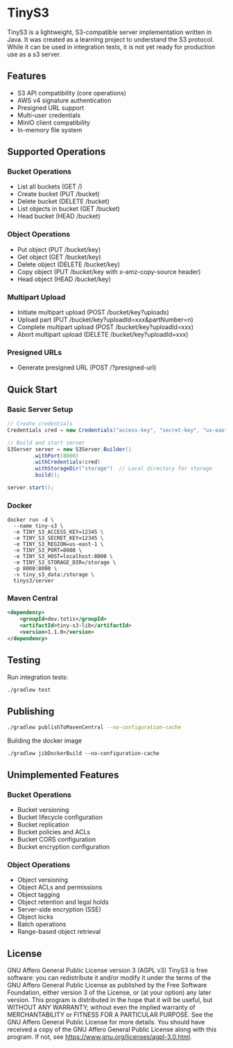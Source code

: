 # TinyS3

TinyS3 is a lightweight, S3-compatible server implementation written in Java. It was created as a learning project to understand the S3 protocol. While it can be used in integration tests, it is not yet ready for production use as a s3 server.



## Features

- S3 API compatibility (core operations)
- AWS v4 signature authentication
- Presigned URL support
- Multi-user credentials
- MinIO client compatibility
- In-memory file system

## Supported Operations

### Bucket Operations
- List all buckets (GET /)
- Create bucket (PUT /bucket)
- Delete bucket (DELETE /bucket)
- List objects in bucket (GET /bucket)
- Head bucket (HEAD /bucket)

### Object Operations
- Put object (PUT /bucket/key)
- Get object (GET /bucket/key)
- Delete object (DELETE /bucket/key)
- Copy object (PUT /bucket/key with x-amz-copy-source header)
- Head object (HEAD /bucket/key)

### Multipart Upload
- Initiate multipart upload (POST /bucket/key?uploads)
- Upload part (PUT /bucket/key?uploadId=xxx&partNumber=n)
- Complete multipart upload (POST /bucket/key?uploadId=xxx)
- Abort multipart upload (DELETE /bucket/key?uploadId=xxx)

### Presigned URLs
- Generate presigned URL (POST /?presigned-url)

## Quick Start

### Basic Server Setup

```java
// Create credentials
Credentials cred = new Credentials("access-key", "secret-key", "us-east-1");

// Build and start server
S3Server server = new S3Server.Builder()
        .withPort(8000)
        .withCredentials(cred)
        .withStorageDir("storage")  // Local directory for storage
        .build();

server.start();
```

### Docker

```
docker run -d \                                                                   
  --name tiny-s3 \
  -e TINY_S3_ACCESS_KEY=12345 \
  -e TINY_S3_SECRET_KEY=12345 \
  -e TINY_S3_REGION=us-east-1 \
  -e TINY_S3_PORT=8000 \
  -e TINY_S3_HOST=localhost:8000 \
  -e TINY_S3_STORAGE_DIR=/storage \
  -p 8000:8000 \
  -v tiny_s3_data:/storage \
  tinys3/server
```

### Maven Central

```xml
<dependency>
    <groupId>dev.totis</groupId>
    <artifactId>tiny-s3-lib</artifactId>
    <version>1.1.0</version>
</dependency>
```

## Testing

Run integration tests:
```bash
./gradlew test
```

## Publishing

```bash
./gradlew publishToMavenCentral --no-configuration-cache 
```

Building the docker image
```
./gradlew jibDockerBuild --no-configuration-cache
```

## Unimplemented Features

### Bucket Operations
- Bucket versioning
- Bucket lifecycle configuration
- Bucket replication
- Bucket policies and ACLs
- Bucket CORS configuration
- Bucket encryption configuration

### Object Operations
- Object versioning
- Object ACLs and permissions
- Object tagging
- Object retention and legal holds
- Server-side encryption (SSE)
- Object locks
- Batch operations
- Range-based object retrieval

## License

GNU Affero General Public License version 3 (AGPL v3)
TinyS3 is free software: you can redistribute it and/or modify it under the terms of the GNU Affero General Public License as published by the Free Software Foundation, either version 3 of the License, or (at your option) any later version.
This program is distributed in the hope that it will be useful, but WITHOUT ANY WARRANTY; without even the implied warranty of MERCHANTABILITY or FITNESS FOR A PARTICULAR PURPOSE. See the GNU Affero General Public License for more details.
You should have received a copy of the GNU Affero General Public License along with this program. If not, see https://www.gnu.org/licenses/agpl-3.0.html.



